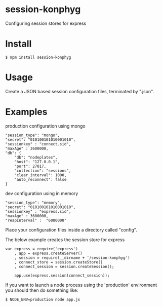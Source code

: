 # session-konphyg

Configuring session stores for express

# Install

    $ npm install session-konphyg

# Usage

Create a JSON based session configuration files, terminated by ".json".

# Examples

production configuration using mongo

    "session_type": "mongo",
    "secret": "010100101010001010",
    "sessionkey" : "connect.sid",
    "maxAge" : 3600000,
    "db": {
        "db": "nodeplates",
        "host": "127.0.0.1",
        "port": 27017,
        "collection": "sessions",
        "clear_interval": 1000,
        "auto_reconnect": false
    }


dev configuration using in memory

    "session_type": "memory",
    "secret": "010100101010001010",
    "sessionkey" : "express.sid",
    "maxAge" : 3600000,
    "reapInterval" :  "6000000"


Place your configuration files inside a directory called "config".

The below example creates the session store for express

    var express = require('express')
        , app = express.createServer()
        , session = require(__dirname + '/session-konphyg')
        , connect_store = session.createStore()
        , connect_session = session.createSession();

        app.use(express.session(connect_session));

If you want to launch a node process using the 'production' environment you should then do something like:

    $ NODE_ENV=production node app.js
